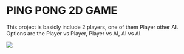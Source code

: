 # PING PONG 2D GAME 

This project is basicly include 2 players, one of them Player other AI. Options are the Player vs Player, Player vs AI, AI vs AI.


<a href="https://imgflip.com/gif/33ol43"><img src="https://i.imgflip.com/33ol43.gif" /></a>
